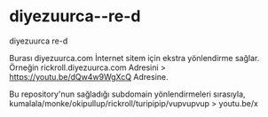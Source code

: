 # diyezuurca--re-d
diyezuurca re-d

Burası diyezuurca.com İnternet sitem için ekstra yönlendirme sağlar. <br>
Örneğin rickroll.diyezuurca.com Adresini > https://youtu.be/dQw4w9WgXcQ Adresine.

Bu repository'nun sağladığı subdomain yönlendirmeleri sırasıyla, <br>
kumalala/monke/okipullup/rickroll/turipipip/vupvupvup > youtu.be/x

